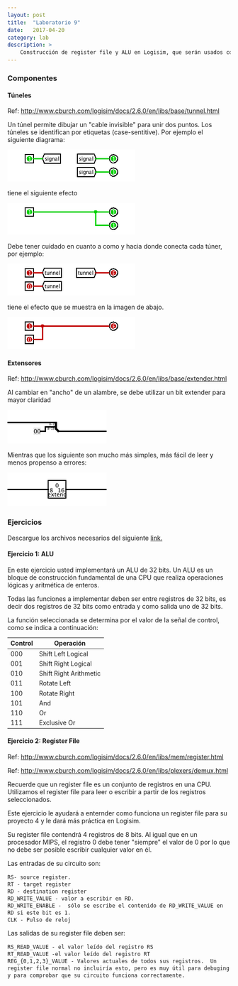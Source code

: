 ```yaml
---
layout: post
title:  "Laboratorio 9"
date:   2017-04-20
category: lab
description: >
    Construcción de register file y ALU en Logisim, que serán usados como parte del proyecto.
---
```

### Componentes
#### Túneles
Ref: http://www.cburch.com/logisim/docs/2.6.0/en/libs/base/tunnel.html

Un túnel permite dibujar un "cable invisible" para unir dos puntos. Los túneles se identifican por etiquetas (case-sentitive). Por ejemplo el siguiente diagrama:

![figura1](/assets/img/labs/tunnels1.png)

tiene el siguiente efecto

![figura1](/assets/img/labs/tunnels2.png)

Debe tener cuidado en cuanto a como y hacia donde conecta cada túner, por ejemplo:

![figura1](/assets/img/labs/tunnels3.png)

tiene el efecto que se muestra en la imagen de abajo.

![figura1](/assets/img/labs/tunnels4.png)

#### Extensores
Ref: http://www.cburch.com/logisim/docs/2.6.0/en/libs/base/extender.html

Al cambiar en "ancho" de un alambre, se debe utilizar un bit extender para mayor claridad

![figura1](/assets/img/labs/extend1.png)

Mientras que los siguiente son mucho más simples, más fácil de leer y menos propenso a errores:

![figura1](/assets/img/labs/extend2.png)

### Ejercicios
Descargue los archivos necesarios del siguiente <a href="https://drive.google.com/file/d/0Byz-R0iYOs4fUFlSNl9ybEU5VG8/view?usp=sharing">link.</a>

#### Ejercicio 1: ALU
En este ejercicio usted implementará un ALU de 32 bits. Un ALU es un bloque de construcción fundamental de una CPU que realiza operaciones lógicas y aritmética de enteros.

Todas las funciones a implementar deben ser entre registros de 32 bits, es decir dos registros de 32 bits como entrada y como salida uno de 32 bits.

La función seleccionada se determina por el valor de la señal de control, como se indica a continuación:

| Control | Operación              |
|---------|------------------------|
| 000     | Shift Left Logical     |
| 001     | Shift Right Logical    |
| 010     | Shift Right Arithmetic |
| 011     | Rotate Left            |
| 100     | Rotate Right           |
| 101     | And                    |
| 110     | Or                     |
| 111     | Exclusive Or           |

#### Ejercicio 2: Register File
Ref: http://www.cburch.com/logisim/docs/2.6.0/en/libs/mem/register.html

Ref: http://www.cburch.com/logisim/docs/2.6.0/en/libs/plexers/demux.html

Recuerde que un register file es un conjunto de registros en una CPU. Utilizamos el register file para leer o escribir a partir de los registros seleccionados.

Este ejercicio le ayudará a enternder como funciona un register file para su proyecto 4 y le dará más práctica en Logisim.

Su register file contendrá 4 registros de 8 bits. Al igual que en un procesador MIPS, el registro 0 debe tener "siempre" el valor de 0 por lo que no debe ser posible escribir cualquier valor en él.

Las entradas de su circuito son:

    RS- source register.
    RT - target register
    RD - destination register
    RD_WRITE_VALUE - valor a escribir en RD.
    RD_WRITE_ENABLE -  sólo se escribe el contenido de RD_WRITE_VALUE en RD si este bit es 1.
    CLK - Pulso de reloj

Las salidas de su register file deben ser:

    RS_READ_VALUE - el valor leído del registro RS
    RT_READ_VALUE -el valor leído del registro RT
    REG_{0,1,2,3}_VALUE - Valores actuales de todos sus registros.  Un register file normal no incluiría esto, pero es muy útil para debuging y para comprobar que su circuito funciona correctamente.

